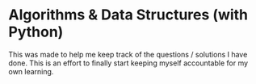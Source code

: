 # Algorithms & Data Structures (with Python)
This was made to help me keep track of the questions / solutions I have done.
This is an effort to finally start keeping myself accountable for my own learning.

